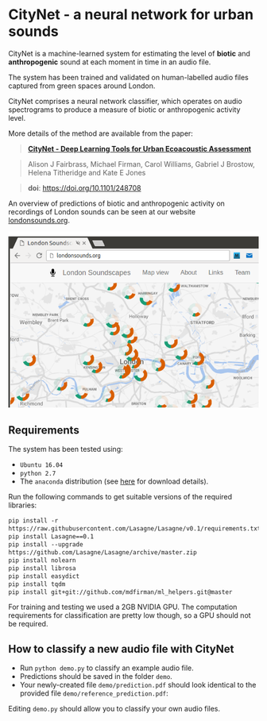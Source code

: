 # CityNet - a neural network for urban sounds

CityNet is a machine-learned system for estimating the level of **biotic** and **anthropogenic** sound at each moment in time in an audio file.

The system has been trained and validated on human-labelled audio files captured from green spaces around London.

CityNet comprises a neural network classifier, which operates on audio spectrograms to produce a measure of biotic or anthropogenic activity level.

More details of the method are available from the paper:

> **[CityNet - Deep Learning Tools for Urban Ecoacoustic Assessment](https://doi.org/10.1101/248708)**

> Alison J Fairbrass, Michael Firman, Carol Williams, Gabriel J Brostow, Helena Titheridge and Kate E Jones

> **doi**: https://doi.org/10.1101/248708


An overview of predictions of biotic and anthropogenic activity on recordings of London sounds can be seen at our website [londonsounds.org](http://londonsounds.org).

![Screenshot of urban sounds website](website/website.png)





## Requirements

The system has been tested using:

- `Ubuntu 16.04`
- `python 2.7`
- The `anaconda` distribution (see [here](https://www.anaconda.com/download/) for download details).

Run the following commands to get suitable versions of the required libraries:

    pip install -r https://raw.githubusercontent.com/Lasagne/Lasagne/v0.1/requirements.txt
    pip install Lasagne==0.1
    pip install --upgrade https://github.com/Lasagne/Lasagne/archive/master.zip
    pip install nolearn
    pip install librosa
    pip install easydict
    pip install tqdm
    pip install git+git://github.com/mdfirman/ml_helpers.git@master

For training and testing we used a 2GB NVIDIA GPU. The computation requirements for classification are pretty low though, so a GPU should not be required.


## How to classify a new audio file with CityNet

- Run `python demo.py` to classify an example audio file.
- Predictions should be saved in the folder `demo`.
- Your newly-created file `demo/prediction.pdf` should look identical to the provided file `demo/reference_prediction.pdf`:



Editing `demo.py` should allow you to classify your own audio files.

